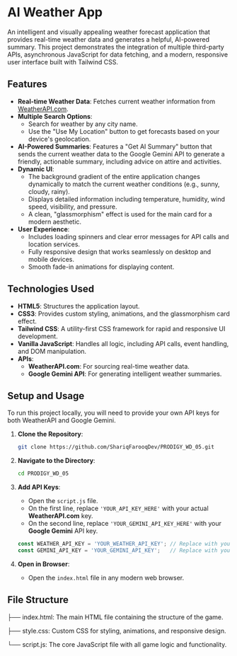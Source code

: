 # AI Weather App

An intelligent and visually appealing weather forecast application that provides real-time weather data and generates a helpful, AI-powered summary. This project demonstrates the integration of multiple third-party APIs, asynchronous JavaScript for data fetching, and a modern, responsive user interface built with Tailwind CSS.

## Features

* **Real-time Weather Data**: Fetches current weather information from [WeatherAPI.com](https://www.weatherapi.com).
* **Multiple Search Options**:
    * Search for weather by any city name.
    * Use the "Use My Location" button to get forecasts based on your device's geolocation.
* **AI-Powered Summaries**: Features a "Get AI Summary" button that sends the current weather data to the Google Gemini API to generate a friendly, actionable summary, including advice on attire and activities.
* **Dynamic UI**:
    * The background gradient of the entire application changes dynamically to match the current weather conditions (e.g., sunny, cloudy, rainy).
    * Displays detailed information including temperature, humidity, wind speed, visibility, and pressure.
    * A clean, "glassmorphism" effect is used for the main card for a modern aesthetic.
* **User Experience**:
    * Includes loading spinners and clear error messages for API calls and location services.
    * Fully responsive design that works seamlessly on desktop and mobile devices.
    * Smooth fade-in animations for displaying content.

## Technologies Used

* **HTML5**: Structures the application layout.
* **CSS3**: Provides custom styling, animations, and the glassmorphism card effect.
* **Tailwind CSS**: A utility-first CSS framework for rapid and responsive UI development.
* **Vanilla JavaScript**: Handles all logic, including API calls, event handling, and DOM manipulation.
* **APIs**:
    * **WeatherAPI.com**: For sourcing real-time weather data.
    * **Google Gemini API**: For generating intelligent weather summaries.

## Setup and Usage

To run this project locally, you will need to provide your own API keys for both WeatherAPI and Google Gemini.

1.  **Clone the Repository**:
    ```bash
    git clone https://github.com/ShariqFarooqDev/PRODIGY_WD_05.git
    ```
2.  **Navigate to the Directory**:
    ```bash
    cd PRODIGY_WD_05
    ```
3.  **Add API Keys**:
    * Open the `script.js` file.
    * On the first line, replace `'YOUR_API_KEY_HERE'` with your actual **WeatherAPI.com** key.
    * On the second line, replace `'YOUR_GEMINI_API_KEY_HERE'` with your **Google Gemini** API key.
    ```javascript
    const WEATHER_API_KEY = 'YOUR_WEATHER_API_KEY'; // Replace with your key
    const GEMINI_API_KEY = 'YOUR_GEMINI_API_KEY';   // Replace with your key
    ```

4.  **Open in Browser**:
    * Open the `index.html` file in any modern web browser.

## File Structure
  ├── index.html:     The main HTML file containing the structure of the game.

  ├── style.css:    Custom CSS for styling, animations, and responsive design.

  └── script.js:      The core JavaScript file with all game logic and functionality.
